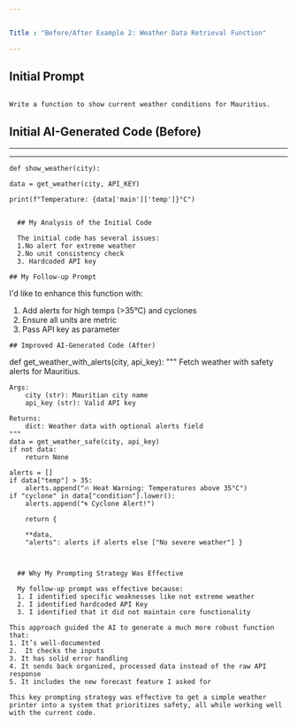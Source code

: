 ```yaml
---


Title : "Before/After Example 2: Weather Data Retrieval Function"

---
```


## Initial Prompt

```

Write a function to show current weather conditions for Mauritius.

```

## Initial AI-Generated Code (Before)

---


---
    def show_weather(city):

    data = get_weather(city, API_KEY)
    
    print(f"Temperature: {data['main']['temp']}°C")
```

  ## My Analysis of the Initial Code
  
  The initial code has several issues:
  1.No alert for extreme weather
  2.No unit consistency check
  3. Hardcoded API key

## My Follow-up Prompt
```
 I'd like to enhance this function with:

1. Add alerts for high temps (>35°C) and cyclones
2. Ensure all units are metric
3. Pass API key as parameter

```
## Improved AI-Generated Code (After)

```
def get_weather_with_alerts(city, api_key):
    """
    Fetch weather with safety alerts for Mauritius.
    
    Args:
        city (str): Mauritian city name
        api_key (str): Valid API key
        
    Returns:
        dict: Weather data with optional alerts field
    """
    data = get_weather_safe(city, api_key)
    if not data:
        return None
        
    alerts = []
    if data["temp"] > 35:
        alerts.append("🔥 Heat Warning: Temperatures above 35°C")
    if "cyclone" in data["condition"].lower():
        alerts.append("🌀 Cyclone Alert!")
        
        return {
        
        **data,
        "alerts": alerts if alerts else ["No severe weather"] }
```
    
    
  ## Why My Prompting Strategy Was Effective
  
  My follow-up prompt was effective because:
  1. I identified specific weaknesses like not extreme weather
  2. I identified hardcoded API Key
  3. I identified that it did not maintain core functionality

This approach guided the AI to generate a much more robust function that:
1. It’s well-documented
2.  It checks the inputs
3. It has solid error handling
4. It sends back organized, processed data instead of the raw API response
5. It includes the new forecast feature I asked for

This key prompting strategy was effective to get a simple weather printer into a system that prioritizes safety, all while working well with the current code.



    
